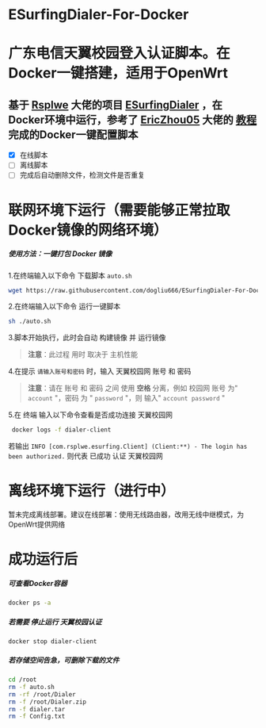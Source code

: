 # ESurfingDialer-For-Docker 

# 广东电信天翼校园登入认证脚本。在Docker一键搭建，适用于OpenWrt

## 基于 [Rsplwe](https://github.com/Rsplwe) 大佬的项目 [ESurfingDialer](https://github.com/Rsplwe/ESurfingDialer) ，在Docker环境中运行，参考了 [EricZhou05](https://github.com/EricZhou05) 大佬的 [教程](https://github.com/EricZhou05/ESurfingDialerTutorial) 完成的Docker一键配置脚本

- [x] 在线脚本
- [ ] 离线脚本
- [ ] 完成后自动删除文件，检测文件是否重复

# 联网环境下运行（需要能够正常拉取Docker镜像的网络环境）

##### 使用方法：一键打包 Docker 镜像

1.在终端输入以下命令 下载脚本 `auto.sh`
```bash
wget https://raw.githubusercontent.com/dogliu666/ESurfingDialer-For-Docker/refs/heads/main/auto.sh
```

2.在终端输入以下命令 运行一键脚本
```bash
sh ./auto.sh
```

3.脚本开始执行，此时会自动 构建镜像 并 运行镜像 
  > **注意**：此过程 用时 取决于 主机性能

4.在提示 `请输入账号和密码` 时，输入 天翼校园网 账号 和 密码
  > **注意**：请在 账号 和 密码 之间 使用 **空格** 分离，例如 校园网 账号 为" `account` "，密码 为 " `password` "，则 输入" `account password` "

5.在 终端 输入以下命令查看是否成功连接 天翼校园网
```bash
 docker logs -f dialer-client
```
若输出 `INFO [com.rsplwe.esurfing.Client] (Client:**) - The login has been authorized.` 则代表 已成功 认证 天翼校园网

# 离线环境下运行（进行中）

暂未完成离线部署。建议在线部署：使用无线路由器，改用无线中继模式，为OpenWrt提供网络

# 成功运行后

##### 可查看Docker容器
```bash
docker ps -a
```

##### 若需要 停止运行 天翼校园认证
```
docker stop dialer-client
```

##### 若存储空间告急，可删除下载的文件
```bash
cd /root
rm -f auto.sh
rm -rf /root/Dialer
rm -f /root/Dialer.zip
rm -f dialer.tar
rm -f Config.txt
```
